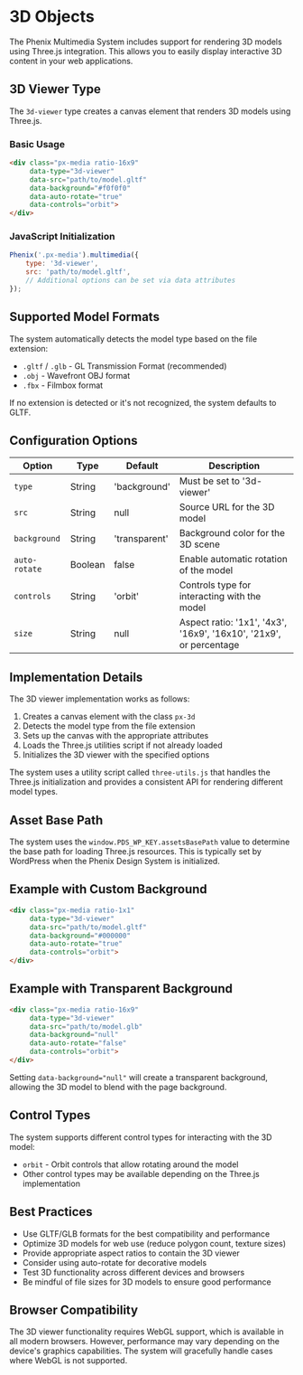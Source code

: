 # 3D Objects

The Phenix Multimedia System includes support for rendering 3D models using Three.js integration. This allows you to easily display interactive 3D content in your web applications.

## 3D Viewer Type

The `3d-viewer` type creates a canvas element that renders 3D models using Three.js.

### Basic Usage

```html
<div class="px-media ratio-16x9" 
     data-type="3d-viewer" 
     data-src="path/to/model.gltf" 
     data-background="#f0f0f0" 
     data-auto-rotate="true" 
     data-controls="orbit">
</div>
```

### JavaScript Initialization

```js
Phenix('.px-media').multimedia({
    type: '3d-viewer',
    src: 'path/to/model.gltf',
    // Additional options can be set via data attributes
});
```

## Supported Model Formats

The system automatically detects the model type based on the file extension:

- `.gltf` / `.glb` - GL Transmission Format (recommended)
- `.obj` - Wavefront OBJ format
- `.fbx` - Filmbox format

If no extension is detected or it's not recognized, the system defaults to GLTF.

## Configuration Options

| Option | Type | Default | Description |
|--------|------|---------|-------------|
| `type` | String | 'background' | Must be set to '3d-viewer' |
| `src` | String | null | Source URL for the 3D model |
| `background` | String | 'transparent' | Background color for the 3D scene |
| `auto-rotate` | Boolean | false | Enable automatic rotation of the model |
| `controls` | String | 'orbit' | Controls type for interacting with the model |
| `size` | String | null | Aspect ratio: '1x1', '4x3', '16x9', '16x10', '21x9', or percentage |

## Implementation Details

The 3D viewer implementation works as follows:

1. Creates a canvas element with the class `px-3d`
2. Detects the model type from the file extension
3. Sets up the canvas with the appropriate attributes
4. Loads the Three.js utilities script if not already loaded
5. Initializes the 3D viewer with the specified options

The system uses a utility script called `three-utils.js` that handles the Three.js initialization and provides a consistent API for rendering different model types.

## Asset Base Path

The system uses the `window.PDS_WP_KEY.assetsBasePath` value to determine the base path for loading Three.js resources. This is typically set by WordPress when the Phenix Design System is initialized.

## Example with Custom Background

```html
<div class="px-media ratio-1x1" 
     data-type="3d-viewer" 
     data-src="path/to/model.gltf" 
     data-background="#000000" 
     data-auto-rotate="true" 
     data-controls="orbit">
</div>
```

## Example with Transparent Background

```html
<div class="px-media ratio-16x9" 
     data-type="3d-viewer" 
     data-src="path/to/model.glb" 
     data-background="null" 
     data-auto-rotate="false" 
     data-controls="orbit">
</div>
```

Setting `data-background="null"` will create a transparent background, allowing the 3D model to blend with the page background.

## Control Types

The system supports different control types for interacting with the 3D model:

- `orbit` - Orbit controls that allow rotating around the model
- Other control types may be available depending on the Three.js implementation

## Best Practices

- Use GLTF/GLB formats for the best compatibility and performance
- Optimize 3D models for web use (reduce polygon count, texture sizes)
- Provide appropriate aspect ratios to contain the 3D viewer
- Consider using auto-rotate for decorative models
- Test 3D functionality across different devices and browsers
- Be mindful of file sizes for 3D models to ensure good performance

## Browser Compatibility

The 3D viewer functionality requires WebGL support, which is available in all modern browsers. However, performance may vary depending on the device's graphics capabilities. The system will gracefully handle cases where WebGL is not supported.
